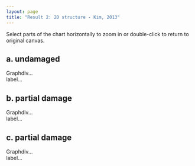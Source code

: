 ```yaml
---
layout: page
title: "Result 2: 2D structure - Kim, 2013"
---
```


<script type="text/javascript" src="dygraph-combined.js"></script>

<div id="wrap">
<div><p>Select parts of the chart horizontally to zoom in or double-click to return to original canvas.</p></div>

<h2>a. undamaged</h2>
<div id="graphdiv1" class="chart" >Graphdiv...</div>
<div id="labels1">label...</div>

<h2>b. partial damage</h2>
<div id="graphdiv2" class="chart" >Graphdiv...</div>
<div id="labels2">label...</div>

<h2>c. partial damage</h2>
<div id="graphdiv3" class="chart" >Graphdiv...</div>
<div id="labels3">label...</div>

</div>
<script type="text/javascript">
  g1 = new Dygraph(
    document.getElementById("graphdiv1"),
    "data2a.csv", // path to CSV file
    {
	//title: 'Predicted Damage Indexes for 36 bars truss structure',
	titleHeight:16,
	labels: ["step","01", "02", "03", "04", "05", "06", "07", "08", "09", "10","11","12","13","14","15","16"],
	width:540,
	height:420,
	delimiter:"\t",
	//'Damage Index':{axis:{}},
	xlabel:'Iteration',
	ylabel: 'Stiffness factor (BETA)',
	axes: {
		y: {
		valueFormatter: function(y) {return y.toPrecision(8) ;		},
		axisLabelFormatter: function(y) { return y.toPrecision(2) ;	}
		}
	},
	legend: 'always',
	strokeWidth:1,
	labelsSeparateLines:true,
	labelsDiv:document.getElementById("labels1"),
	axisLabelFontSize:10,
	highlightSeriesOpts: {strokeWidth: 3,},


	}          // options
  );
  
    g2 = new Dygraph(
    document.getElementById("graphdiv2"),
    "data2b.csv", // path to CSV file
    {
	//title: 'Predicted Damage Indexes for 36 bars truss structure',
	titleHeight:16,
	labels: ["step","01", "02", "03", "04", "05", "06", "07", "08", "09", "10","11","12","13","14","15","16"],
	width:540,
	height:420,
	delimiter:"\t",
	//'Damage Index':{axis:{}},
	xlabel:'Iteration',
	ylabel: 'Stiffness factor (BETA)',
	axes: {
		y: {
		valueFormatter: function(y) {return y.toPrecision(8) ;		},
		axisLabelFormatter: function(y) { return y.toPrecision(2) ;	}
		}
	},
	legend: 'always',
	strokeWidth:1,
	labelsSeparateLines:true,
	labelsDiv:document.getElementById("labels2"),
	axisLabelFontSize:10,
	highlightSeriesOpts: {strokeWidth: 3,},


	}          // options
  );
  
    g3 = new Dygraph(
    document.getElementById("graphdiv3"),
    "data2c.csv", // path to CSV file
    {
	//title: 'Predicted Damage Indexes for 36 bars truss structure',
	titleHeight:16,
	labels: ["step","01", "02", "03", "04", "05", "06", "07", "08", "09", "10","11","12","13","14","15","16"],
	width:540,
	height:420,
	delimiter:"\t",
	//'Damage Index':{axis:{}},
	xlabel:'Iteration',
	ylabel: 'Stiffness factor (BETA)',
	axes: {
		y: {
		valueFormatter: function(y) {return y.toPrecision(8) ;		},
		axisLabelFormatter: function(y) { return y.toPrecision(2) ;	}
		}
	},
	legend: 'always',
	strokeWidth:1,
	labelsSeparateLines:true,
	labelsDiv:document.getElementById("labels3"),
	axisLabelFontSize:10,
	highlightSeriesOpts: {strokeWidth: 3,},


	}          // options
  );
  
</script>


